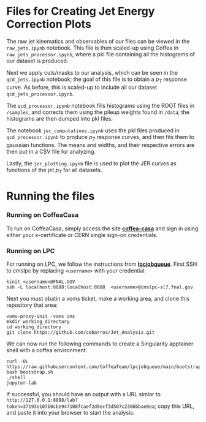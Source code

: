 # Files for Creating Jet Energy Correction Plots

The raw jet kinematics and observables of our files can be viewed in the `raw_jets.ipynb` notebook. This file is then scaled-up using Coffea in `raw_jets_processor.ipynb`, where a pkl file containing all the histograms of our dataset is produced. 

Next we apply cuts/masks to our analysis, which can be seen in the `qcd_jets.ipynb` notebook; the goal of this file is to obtain a $p_T$ response curve. As before, this is scaled-up to include all our dataset `qcd_jets_processor.ipynb`. 

The `qcd_processor.ipynb` notebook fills histograms using the ROOT files in `/samples`, and corrects them using the pileup weights found in `/data`; the histograms are then dumped into pkl files.

The notebook `jec_computations.ipynb` uses the pkl files produced in `qcd_processor.ipynb` to produce $p_T$ response curves, and then fits them to gaussian functions. The means and widths, and their respective errors are then put in a CSV file for analyzing.

Lastly, the `jer_plotting.ipynb` file is used to plot the JER curves as functions of the jet $p_T$ for all datasets. 

# Running the files

### Running on CoffeaCasa

To run on CoffeaCasa, simply access the site **[coffea-casa](https://coffea.casa/hub/login)** and sign in using either your x-certificate or CERN single sign-on credentials.

### Running on LPC

For running on LPC, we follow the instructions from **[lpcjobqueue](https://github.com/CoffeaTeam/lpcjobqueue)**. First SSH to cmslpc by replacing `<username>` with your credential:

```
kinit <username>@FNAL.GOV
ssh -L localhost:8888:localhost:8888  <username>@cmslpc-sl7.fnal.gov
```

Next you must obatin a voms ticket, make a working area, and clone this repository that area:

```
voms-proxy-init -voms cms
mkdir working_directory
cd working_directory
git clone https://github.com/cebarros/Jet_Analysis.git
```

We can now run the following commands to create a Singularity apptainer shell with a coffea environment:

```
curl -OL https://raw.githubusercontent.com/CoffeaTeam/lpcjobqueue/main/bootstrap.sh
bash bootstrap.sh
./shell
jupyter-lab
```

If successful, you should have an output with a URL simlar to `http://127.0.0.1:8888/lab?token=37193e107b0cbe947108fcaef2d6ecf3d507c2306bbae0ea`; copy this URL, and paste it into your browser to start the analysis.
